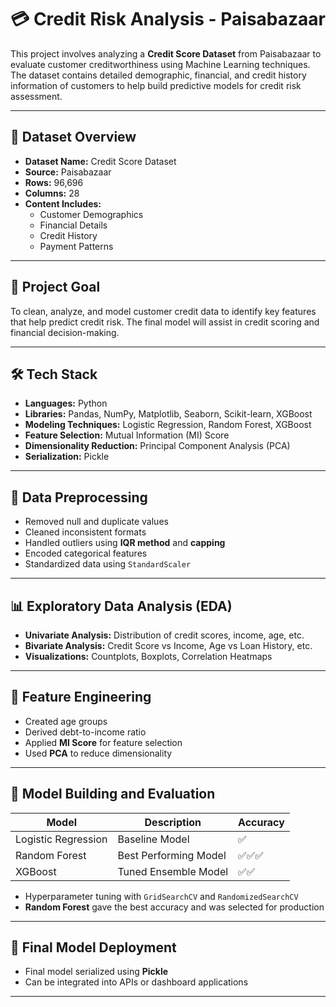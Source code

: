 # 💳 Credit Risk Analysis - Paisabazaar

This project involves analyzing a **Credit Score Dataset** from Paisabazaar to evaluate customer creditworthiness using Machine Learning techniques. The dataset contains detailed demographic, financial, and credit history information of customers to help build predictive models for credit risk assessment.

---

## 📁 Dataset Overview

- **Dataset Name:** Credit Score Dataset  
- **Source:** Paisabazaar  
- **Rows:** 96,696  
- **Columns:** 28  
- **Content Includes:**
  - Customer Demographics
  - Financial Details
  - Credit History
  - Payment Patterns

---

## 🎯 Project Goal

To clean, analyze, and model customer credit data to identify key features that help predict credit risk. The final model will assist in credit scoring and financial decision-making.

---

## 🛠️ Tech Stack

- **Languages:** Python  
- **Libraries:** Pandas, NumPy, Matplotlib, Seaborn, Scikit-learn, XGBoost  
- **Modeling Techniques:** Logistic Regression, Random Forest, XGBoost  
- **Feature Selection:** Mutual Information (MI) Score  
- **Dimensionality Reduction:** Principal Component Analysis (PCA)  
- **Serialization:** Pickle

---

## 🧼 Data Preprocessing

- Removed null and duplicate values  
- Cleaned inconsistent formats  
- Handled outliers using **IQR method** and **capping**
- Encoded categorical features  
- Standardized data using `StandardScaler`

---

## 📊 Exploratory Data Analysis (EDA)

- **Univariate Analysis:** Distribution of credit scores, income, age, etc.  
- **Bivariate Analysis:** Credit Score vs Income, Age vs Loan History, etc.  
- **Visualizations:** Countplots, Boxplots, Correlation Heatmaps

---

## 🧠 Feature Engineering

- Created age groups  
- Derived debt-to-income ratio  
- Applied **MI Score** for feature selection  
- Used **PCA** to reduce dimensionality  

---

## 🤖 Model Building and Evaluation

| Model                | Description            | Accuracy |
|---------------------|------------------------|----------|
| Logistic Regression | Baseline Model         | ✅       |
| Random Forest       | Best Performing Model  | ✅✅✅    |
| XGBoost             | Tuned Ensemble Model   | ✅✅     |

- Hyperparameter tuning with `GridSearchCV` and `RandomizedSearchCV`
- **Random Forest** gave the best accuracy and was selected for production

---

## 🏁 Final Model Deployment

- Final model serialized using **Pickle**
- Can be integrated into APIs or dashboard applications

---
